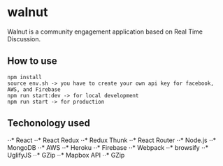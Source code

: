 # walnut
Walnut is a community engagement application based on Real Time Discussion.

## How to use
```
npm install
source env.sh -> you have to create your own api key for facebook, AWS, and Firebase
npm run start:dev -> for local development
npm run start -> for production
```
## Techonology used
⋅⋅* React
⋅⋅* React Redux
⋅⋅* Redux Thunk
⋅⋅* React Router
⋅⋅* Node.js
⋅⋅* MongoDB
⋅⋅* AWS
⋅⋅* Heroku
⋅⋅* Firebase
⋅⋅* Webpack
⋅⋅* browsify
⋅⋅* UglifyJS
⋅⋅* GZip
⋅⋅* Mapbox API
⋅⋅* GZip
